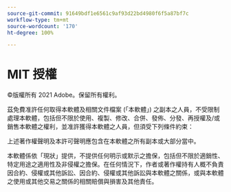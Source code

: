 ```yaml
---
source-git-commit: 91649bdf1e6561c9af93d22bd4980f6f5a87bf7c
workflow-type: tm+mt
source-wordcount: '170'
ht-degree: 100%

---
```

# MIT 授權

©版權所有 2021 Adobe。保留所有權利。

茲免費准許任何取得本軟體及相關文件檔案 (「本軟體」) 之副本之人員，不受限制處理本軟體，包括但不限於使用、複製、修改、合併、發佈、分發、再授權及/或銷售本軟體之權利，並准許獲得本軟體之人員，但須受下列條件約束：

上述著作權聲明及本許可聲明應包含在本軟體之所有副本或大部分當中。

本軟體係依「現狀」提供，不提供任何明示或默示之擔保，包括但不限於適銷性、特定用途之適用性及非侵權之擔保。在任何情況下，作者或著作權持有人概不負責因合約、侵權或其他訴訟、因合約、侵權或其他訴訟與本軟體之關係，或與本軟體之使用或其他交易之關係的相關賠償與損害及其他責任。
